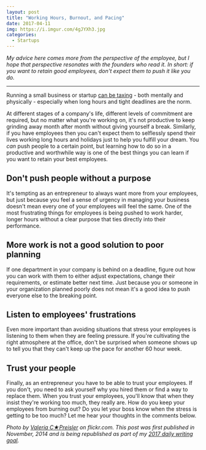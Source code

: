 ```yaml
---
layout: post
title: "Working Hours, Burnout, and Pacing"
date: 2017-04-11
img: https://i.imgur.com/4gJYXh3.jpg
categories:
  - Startups
---
```

*My advice here comes more from the perspective of the employee, but I hope that perspective resonates with the founders who read it. In short: if you want to retain good employees, don't expect them to push it like you do.*

-----

Running a small business or startup [can be taxing](http://www.quora.com/How-do-startup-employees-consistently-work-for-such-long-hours-for-years) - both mentally and physically - especially when long hours and tight deadlines are the norm.

At different stages of a company's life, different levels of commitment are required, but no matter what you're working on, it's not productive to keep grinding away month after month without giving yourself a break. Similarly, if you have employees then you can't expect them to selflessly spend their lives working long hours and holidays just to help you fulfill your dream. You _can_ push people to a certain point, but learning how to do so in a productive and worthwhile way is one of the best things you can learn if you want to retain your best employees.

## Don't push people without a purpose

It's tempting as an entrepreneur to always want more from your employees, but just because you feel a sense of urgency in managing your business doesn't mean every one of your employees will feel the same. One of the most frustrating things for employees is being pushed to work harder, longer hours without a clear purpose that ties directly into their performance.

## More work is not a good solution to poor planning

If one department in your company is behind on a deadline, figure out how you can work with them to either adjust expectations, change their requirements, or estimate better next time. Just because you or someone in your organization planned poorly does not mean it's a good idea to push everyone else to the breaking point.

## Listen to employees' frustrations

Even more important than avoiding situations that stress your employees is listening to them when they are feeling pressure. If you're cultivating the right atmosphere at the office, don't be surprised when someone shows up to tell you that they can't keep up the pace for another 60 hour week.

## Trust your people

Finally, as an entrepreneur you have to be able to trust your employees. If you don't, you need to ask yourself why you hired them or find a way to replace them. When you trust your employees, you'll know that when they insist they're working too much, they really are. How do you keep your employees from burning out? Do you let your boss know when the stress is getting to be too much? Let me hear your thoughts in the comments below.

*Photo by [Valeria C★Preisler](https://www.flickr.com/photos/riot_/ "Go to Valeria C★Preisler's photostream") on flickr.com. This post was first published in November, 2014 and is being republished as part of my [2017 daily writing goal](https://www.karllhughes.com/posts/2017-writing-goal).*
